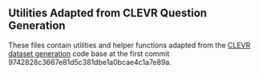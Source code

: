 ## Utilities Adapted from CLEVR Question Generation

These files contain utilities and helper functions adapted from the
[CLEVR dataset generation](https://github.com/facebookresearch/clevr-dataset-gen/tree/master/question_generation)
code base at the first commit 9742828c3667e81d5c381dbe1a0bcae4c1a7e89a.

